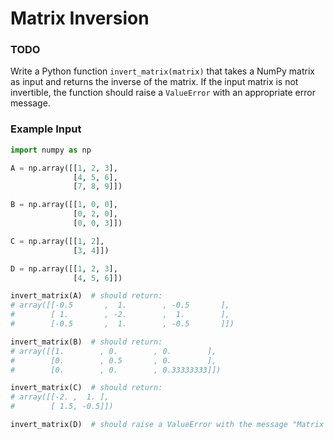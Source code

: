 # Matrix Inversion

### TODO

Write a Python function `invert_matrix(matrix)` that takes a NumPy matrix as input and returns the inverse of the matrix. If the input matrix is not invertible, the function should raise a `ValueError` with an appropriate error message.

### Example Input

```python
import numpy as np

A = np.array([[1, 2, 3],
              [4, 5, 6],
              [7, 8, 9]])

B = np.array([[1, 0, 0],
              [0, 2, 0],
              [0, 0, 3]])

C = np.array([[1, 2],
              [3, 4]])

D = np.array([[1, 2, 3],
              [4, 5, 6]])

invert_matrix(A)  # should return:
# array([[-0.5       ,  1.        , -0.5       ],
#        [ 1.        , -2.        ,  1.        ],
#        [-0.5       ,  1.        , -0.5       ]])

invert_matrix(B)  # should return:
# array([[1.        , 0.        , 0.        ],
#        [0.        , 0.5       , 0.        ],
#        [0.        , 0.        , 0.33333333]])

invert_matrix(C)  # should return:
# array([[-2. ,  1. ],
#        [ 1.5, -0.5]])

invert_matrix(D)  # should raise a ValueError with the message "Matrix is not invertible"
```